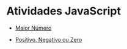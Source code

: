 # Atividades JavaScript

- [Maior Número](https://rafaelmachadobr.github.io/atividades-javascript/maiorNumero/)

- [Positivo, Negativo ou Zero](https://rafaelmachadobr.github.io/atividades-javascript/positivoNegativoZero/)
